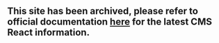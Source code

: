 ## This site has been archived, please refer to official documentation [here](https://developers.hubspot.com/docs/guides/cms/react/overview) for the latest CMS React information.

